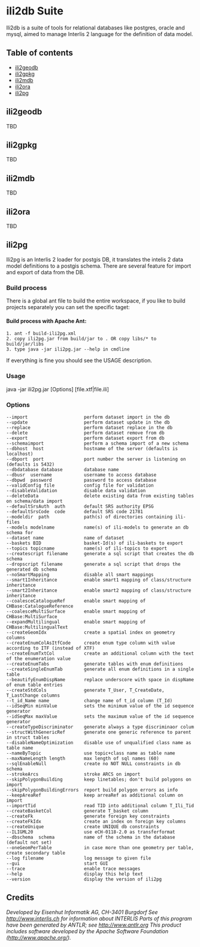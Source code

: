 
# ili2db Suite

Ili2db is a suite of tools for relational databases like postgres, oracle and mysql, aimed to manage Interlis 2 language
 for the definition of data model.

## Table of contents
- [ili2geodb](#ili2geodb)
- [ili2gpkg](#ili2gpkg)
- [ili2mdb](#ili2mdb)
- [ili2ora](#ili2ora)
- [ili2pg](#ili2pg)

## ili2geodb 
TBD


## ili2gpkg
TBD


## ili2mdb
TBD


## ili2ora
TBD


## ili2pg

Ili2pg is an Interlis 2 loader for postgis DB, it translates the intelis 2 data model definitions to a postgis schema. There are several feature for import and export of data from the DB.

### Build process

There is a global ant file to build the entire workspace, if you like to build projects separately you can set the specific taget:

#### Build process with Apache Ant:
```
1. ant -f build-ili2pg.xml
2. copy ili2pg.jar from build/jar to . OR copy libs/* to build/jar/libs
3. type java -jar ili2pg.jar --help in cmdline
```

If everything is fine you should see the USAGE description.

### Usage

java -jar ili2pg.jar [Options] [file.xtf|file.ili]
  
### Options
```
--import                     perform dataset import in the db
--update                     perform dataset update in the db
--replace                    perform dataset replace in the db
--delete                     perform dataset remove from db
--export                     perform dataset export from db
--schemaimport               perform a schema import of a new schema
--dbhost  host               hostname of the server (defaults is localhost)
--dbport  port               port number the server is listening on (defaults is 5432)
--dbdatabase database        database name
--dbusr  username            username to access database
--dbpwd  password            password to access database
--validConfig file           config file for validation
--disableValidation          disable data validation
--deleteData                 delete existing data from existing tables on schema/data import
--defaultSrsAuth  auth       default SRS authority EPSG
--defaultSrsCode  code       default SRS code 21781
--modeldir  path             path(s) of directories containing ili-files
--models modelname           name(s) of ili-models to generate an db schema for
--dataset name               name of dataset
--baskets BID                basket-Id(s) of ili-baskets to export
--topics topicname           name(s) of ili-topics to export
--createscript filename      generate a sql script that creates the db schema
--dropscript filename        generate a sql script that drops the generated db schema
--noSmartMapping             disable all smart mappings
--smart1Inheritance          enable smart1 mapping of class/structure inheritance
--smart2Inheritance          enable smart2 mapping of class/structure inheritance
--coalesceCatalogueRef       enable smart mapping of CHBase:CatalogueReference
--coalesceMultiSurface       enable smart mapping of CHBase:MultiSurface
--expandMultilingual         enable smart mapping of CHBase:MultilingualText
--createGeomIdx              create a spatial index on geometry columns
--createEnumColAsItfCode     create enum type column with value according to ITF (instead of XTF)
--createEnumTxtCol           create an additional column with the text of the enumeration value
--createEnumTabs             generate tables with enum definitions
--createSingleEnumTab        generate all enum definitions in a single table
--beautifyEnumDispName       replace underscore with space in dispName of enum table entries
--createStdCols              generate T_User, T_CreateDate, T_LastChange columns
--t_id_Name name             change name of t_id column (T_Id)
--idSeqMin minValue          sets the minimum value of the id sequence generator
--idSeqMax maxValue          sets the maximum value of the id sequence generator
--createTypeDiscriminator    generate always a type discriminaor colum
--structWithGenericRef       generate one generic reference to parent in struct tables
--disableNameOptimization    disable use of unqualified class name as table name
--nameByTopic                use topic+class name as table name
--maxNameLength length       max length of sql names (60)
--sqlEnableNull              create no NOT NULL constraints in db schema
--strokeArcs                 stroke ARCS on import
--skipPolygonBuilding        keep linetables; don't build polygons on import
--skipPolygonBuildingErrors  report build polygon errors as info
--keepAreaRef                keep arreaRef as additional column on import
--importTid                  read TID into additional column T_Ili_Tid
--createBasketCol            generate T_basket column
--createFk                   generate foreign key constraints
--createFkIdx                create an index on foreign key columns
--createUnique               create UNIQUE db constraints
--ILIGML20                   use eCH-0118-2.0 as transferformat
--dbschema  schema           name of the schema in the database (default not set)
--oneGeomPerTable            in case more than one geometry per table, create secondary table
--log filename               log message to given file
--gui                        start GUI
--trace                      enable trace messages
--help                       display this help text
--version                    display the version of ili2pg
```

## Credits

_Developed by Eisenhut Informatik AG, CH-3401 Burgdorf 
 See http://www.interlis.ch for information about INTERLIS
 Parts of this program have been generated by ANTLR; see http://www.antlr.org
 This product includes software developed by the
 Apache Software Foundation (http://www.apache.org/)._